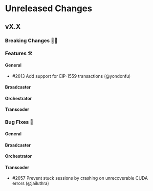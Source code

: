 # Unreleased Changes

## vX.X

### Breaking Changes 🚨🚨

### Features ⚒

#### General

- \#2013 Add support for EIP-1559 transactions (@yondonfu)

#### Broadcaster

#### Orchestrator

#### Transcoder

### Bug Fixes 🐞

#### General

#### Broadcaster

#### Orchestrator

#### Transcoder

- \#2057 Prevent stuck sessions by crashing on unrecoverable CUDA errors (@jailuthra)
